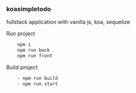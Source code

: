 ### koasimpletodo
fullstack application with vanilla js, koa, sequelize

Run project
```sh
    npm i
    npm run back
    npm run front 
```
Build project
```sh
    - npm run build
    - npm run start
```